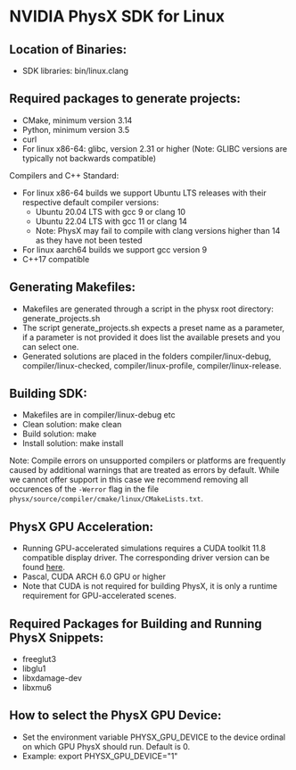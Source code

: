 # NVIDIA PhysX SDK for Linux

## Location of Binaries:

* SDK libraries: bin/linux.clang


## Required packages to generate projects:

* CMake, minimum version 3.14
* Python, minimum version 3.5
* curl
* For linux x86-64: glibc, version 2.31 or higher (Note: GLIBC versions are typically not backwards compatible)

Compilers and C++ Standard:
  * For linux x86-64 builds we support Ubuntu LTS releases with their respective default compiler versions:
    * Ubuntu 20.04 LTS with gcc 9 or clang 10
    * Ubuntu 22.04 LTS with gcc 11 or clang 14 
    * Note: PhysX may fail to compile with clang versions higher than 14 as they have not been tested
  * For linux aarch64 builds we support gcc version 9
  * C++17 compatible


## Generating Makefiles:

* Makefiles are generated through a script in the physx root directory: generate_projects.sh
* The script generate_projects.sh expects a preset name as a parameter, if a parameter is not provided it does list the available presets and you can select one.
* Generated solutions are placed in the folders compiler/linux-debug, compiler/linux-checked, compiler/linux-profile, compiler/linux-release.


## Building SDK:

* Makefiles are in compiler/linux-debug etc
* Clean solution: make clean
* Build solution: make
* Install solution: make install

Note:
Compile errors on unsupported compilers or platforms are frequently caused by additional warnings that are treated as errors by default.
While we cannot offer support in this case we recommend removing all occurences of the `-Werror` flag in the file `physx/source/compiler/cmake/linux/CMakeLists.txt`.

## PhysX GPU Acceleration:

* Running GPU-accelerated simulations requires a CUDA toolkit 11.8 compatible display driver. The corresponding driver version can be found [here](https://docs.nvidia.com/cuda/cuda-toolkit-release-notes/index.html#cuda-major-component-versions__table-cuda-toolkit-driver-versions).
* Pascal, CUDA ARCH 6.0 GPU or higher
* Note that CUDA is not required for building PhysX, it is only a runtime requirement for GPU-accelerated scenes.

## Required Packages for Building and Running PhysX Snippets:

* freeglut3
* libglu1
* libxdamage-dev
* libxmu6

## How to select the PhysX GPU Device:

* Set the environment variable PHYSX_GPU_DEVICE to the device ordinal on which GPU PhysX should run. Default is 0.
* Example: export PHYSX_GPU_DEVICE="1"

